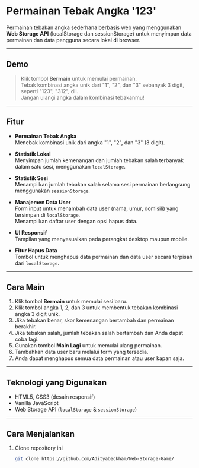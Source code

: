 # Permainan Tebak Angka '123'

Permainan tebakan angka sederhana berbasis web yang menggunakan **Web Storage API** (localStorage dan sessionStorage) untuk menyimpan data permainan dan data pengguna secara lokal di browser.

---

## Demo

> Klik tombol **Bermain** untuk memulai permainan.  
> Tebak kombinasi angka unik dari "1", "2", dan "3" sebanyak 3 digit, seperti "123", "312", dll.  
> Jangan ulangi angka dalam kombinasi tebakanmu!

---

## Fitur

- **Permainan Tebak Angka**  
  Menebak kombinasi unik dari angka "1", "2", dan "3" (3 digit).
  
- **Statistik Lokal**  
  Menyimpan jumlah kemenangan dan jumlah tebakan salah terbanyak dalam satu sesi, menggunakan `localStorage`.
  
- **Statistik Sesi**  
  Menampilkan jumlah tebakan salah selama sesi permainan berlangsung menggunakan `sessionStorage`.
  
- **Manajemen Data User**  
  Form input untuk menambah data user (nama, umur, domisili) yang tersimpan di `localStorage`.  
  Menampilkan daftar user dengan opsi hapus data.

- **UI Responsif**  
  Tampilan yang menyesuaikan pada perangkat desktop maupun mobile.

- **Fitur Hapus Data**  
  Tombol untuk menghapus data permainan dan data user secara terpisah dari `localStorage`.

---

## Cara Main

1. Klik tombol **Bermain** untuk memulai sesi baru.
2. Klik tombol angka 1, 2, dan 3 untuk membentuk tebakan kombinasi angka 3 digit unik.
3. Jika tebakan benar, skor kemenangan bertambah dan permainan berakhir.
4. Jika tebakan salah, jumlah tebakan salah bertambah dan Anda dapat coba lagi.
5. Gunakan tombol **Main Lagi** untuk memulai ulang permainan.
6. Tambahkan data user baru melalui form yang tersedia.
7. Anda dapat menghapus semua data permainan atau user kapan saja.

---

## Teknologi yang Digunakan

- HTML5, CSS3 (desain responsif)
- Vanilla JavaScript
- Web Storage API (`localStorage` & `sessionStorage`)

---

## Cara Menjalankan

1. Clone repository ini  
   ```bash
   git clone https://github.com/Adityabeckham/Web-Storage-Game/
